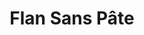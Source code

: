 ---
layout: recette
categories: [recettes]
hidden: true
lang: fr
title: Flan Sans Pâte
type: sucre
ingredients: 
  - nom: lait 
    qte: 400
    unite: mL
  - nom: crème liquide
    qte: 100
    unite: mL
  - nom: oeuf
    qte: 1
  - nom: jaunes d'oeuf
    qte: 3
  - nom: sucre
    qte: 80
    unite: gr
  - nom: fécule de maïs
    qte: 40
    unite: gr
  - nom: beurre
    qte: 30
    unite: gr
  - nom: vanille
preconditions:
  - Cette recette est faite pour un flan rectangle (dans un moule à cake). Une fois cuit il fera 5 cm de hauteur environ
  - Couper le beurre en petits dés
  - Préchauffer le four à 180°C
etapes:
  - label: Préparation
    details:
      - Faire bouillir le lait, la crème et la vanille dans une casserole
      - Dans un saladier, mélanger l'oeuf entier avec les jaunes et le sucre
      - Ajouter la fécule de maïs et mélanger
      - Quand le lait commence à bouillir, le verser en deux fois dans le saladier tout en mélangeant continuellement au fouet
      - Reverser le tout dans la casserole
      - Mettre à feu doux et mélanger continuellement au fouet jusqu'à ce que ça commence à épaissir
      - Dès le début de l'épaicissement, continuer de mélanger hors du feu jusqu'à ce que ça soit suffisamment solide 
      - Transvaser dans un saladier
      - Ajouter le beurre et mélanger à la spatule silicone
materiel:
  - moule à cake
cuisson: 
  - Beurrer le moule généreusement
  - Verser la préparation dans le moule
  - Cuire 40 minutes à 180°C
  - Laisser refroidir le flan dans le moule avant de démouler
  - Démouler et placer au réfrigérateur au moins 4 heures
notes:
  - Avant de mettre le lait, mouiller la casserole afin d'éviter qu'il n'accroche au fond
  - Quand le lait est sur le feu, le remuer assez fréquemment afin d'éviter qu'il n'accroche au fond
  - Multiplier les quantités par deux pour faire un flan dans un moule à gâteau rond
---